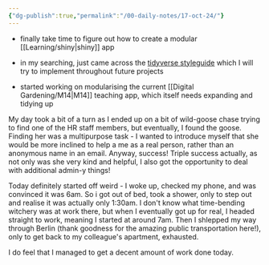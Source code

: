 ```yaml
---
{"dg-publish":true,"permalink":"/00-daily-notes/17-oct-24/"}
---
```


- finally take time to figure out how to create a modular [[Learning/shiny\|shiny]] app
- in my searching, just came across the [tidyverse styleguide](https://style.tidyverse.org/) which I will try to implement throughout future projects

- started working on modularising the current [[Digital Gardening/M14\|M14]] teaching app, which itself needs expanding and tidying up

My day took a bit of a turn as I ended up on a bit of wild-goose chase trying to find one of the HR staff members, but eventually, I found the goose. Finding her was a multipurpose task - I wanted to introduce myself that she would be more inclined to help a me as a real person, rather than an anonymous name in an email. Anyway, success! Triple success actually, as not only was she very kind and helpful, I also got the opportunity to deal with additional admin-y things! 

Today definitely started off weird - I woke up, checked my phone, and was convinced it was 6am. So i got out of bed, took a shower, only to step out and realise it was actually only 1:30am. I don't know what time-bending witchery was at work there, but when I eventually got up for real, I headed straight to work, meaning I started at around 7am. Then I shlepped my way through Berlin (thank goodness for the amazing public transportation here!), only to get back to my colleague's apartment, exhausted.

I do feel that I managed to get a decent amount of work done today.


